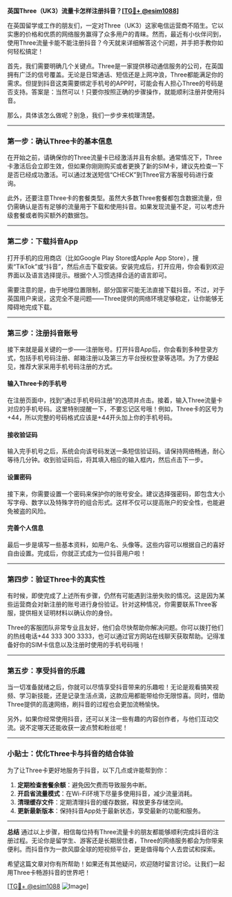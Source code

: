 **英国Three（UK3）流量卡怎样注册抖音？[[TG💪+ @esim1088](https://t.me/s/esim1088)]**

在英国留学或工作的朋友们，一定对Three（UK3）这家电信运营商不陌生。它以实惠的价格和优质的网络服务赢得了众多用户的青睐。然而，最近有小伙伴问到，使用Three流量卡能不能注册抖音？今天就来详细解答这个问题，并手把手教你如何轻松搞定！

首先，我们需要明确几个关键点。Three是一家提供移动通信服务的公司，在英国拥有广泛的信号覆盖。无论是日常通话、短信还是上网冲浪，Three都能满足你的需求。但提到抖音这类需要绑定手机号的APP时，可能会有人担心Three的号码是否支持。答案是：当然可以！只要你按照正确的步骤操作，就能顺利注册并使用抖音。

那么，具体该怎么做呢？别急，我们一步步来梳理清楚。

---

### **第一步：确认Three卡的基本信息**
在开始之前，请确保你的Three流量卡已经激活并且有余额。通常情况下，Three卡激活后会立即生效，但如果你刚刚购买或者更换了新的SIM卡，建议先检查一下是否已经成功激活。可以通过发送短信“CHECK”到Three官方客服号码进行查询。

此外，还要注意Three卡的套餐类型。虽然大多数Three套餐都包含数据流量，但仍需确认是否有足够的流量用于下载和使用抖音。如果发现流量不足，可以考虑升级套餐或者购买额外的数据包。

---

### **第二步：下载抖音App**
打开手机的应用商店（比如Google Play Store或Apple App Store），搜索“TikTok”或“抖音”，然后点击下载安装。安装完成后，打开应用，你会看到欢迎界面以及语言选择提示。根据个人习惯选择合适的语言即可。

需要注意的是，由于地理位置限制，部分国家可能无法直接下载抖音。不过，对于英国用户来说，这完全不是问题——Three提供的网络环境足够稳定，让你能够无障碍地完成下载。

---

### **第三步：注册抖音账号**
接下来就是最关键的一步——注册账号。打开抖音App后，你会看到多种登录方式，包括手机号码注册、邮箱注册以及第三方平台授权登录等选项。为了方便起见，推荐大家采用手机号码注册的方式。

#### **输入Three卡的手机号**
在注册页面中，找到“通过手机号码注册”的选项并点击。接着，输入Three流量卡对应的手机号码。这里特别提醒一下，不要忘记区号哦！例如，Three卡的区号为+44，所以完整的号码格式应该是+44开头加上你的手机号码。

#### **接收验证码**
输入完手机号之后，系统会向该号码发送一条短信验证码。请保持网络畅通，耐心等待几分钟。收到验证码后，将其填入相应的输入框内，然后点击下一步。

#### **设置密码**
接下来，你需要设置一个密码来保护你的账号安全。建议选择强密码，即包含大小写字母、数字以及特殊字符的组合形式。这样不仅可以提高账户的安全性，也能避免被盗的风险。

#### **完善个人信息**
最后一步是填写一些基本资料，如用户名、头像等。这些内容可以根据自己的喜好自由设置。完成后，你就正式成为一位抖音用户啦！

---

### **第四步：验证Three卡的真实性**
有时候，即使完成了上述所有步骤，仍然有可能遇到注册失败的情况。这是因为某些运营商会对新注册的账号进行身份验证。针对这种情况，你需要联系Three客服，提供相关证明材料以确认你的身份。

Three的客服团队非常专业且友好，他们会尽快帮助你解决问题。你可以拨打他们的热线电话+44 333 300 3333，也可以通过官方网站在线聊天获取帮助。记得准备好你的SIM卡信息以及注册时使用的手机号码哦！

---

### **第五步：享受抖音的乐趣**
当一切准备就绪之后，你就可以尽情享受抖音带来的乐趣啦！无论是观看搞笑视频、学习新技能，还是记录生活点滴，这款应用都能带给你无限惊喜。同时，借助Three提供的高速网络，刷抖音的过程也会更加流畅愉快。

另外，如果你经常使用抖音，还可以关注一些有趣的内容创作者，与他们互动交流。说不定哪天还能收获一波点赞和粉丝呢！

---

### **小贴士：优化Three卡与抖音的结合体验**
为了让Three卡更好地服务于抖音，以下几点或许能帮到你：

1. **定期检查套餐余额**：避免因欠费而导致服务中断。
2. **开启省流量模式**：在Wi-Fi环境下尽量多使用抖音，减少流量消耗。
3. **清理缓存文件**：定期清理抖音的缓存数据，释放更多存储空间。
4. **更新最新版本**：保持抖音App处于最新状态，享受最新的功能和服务。

---

**总结**
通过以上步骤，相信每位持有Three流量卡的朋友都能够顺利完成抖音的注册过程。无论你是留学生、游客还是长期居住者，Three的网络服务都会为你带来便利。而抖音作为一款风靡全球的短视频平台，更是值得每个人去尝试和探索。

希望这篇文章对你有所帮助！如果还有其他疑问，欢迎随时留言讨论。让我们一起用Three卡畅游抖音的世界吧！

[[TG💪+ @esim1088](https://t.me/s/esim1088) ![Image](https://i.postimg.cc/4NQfJmqS/Snipaste-2025-05-13-00-14-12.png)]